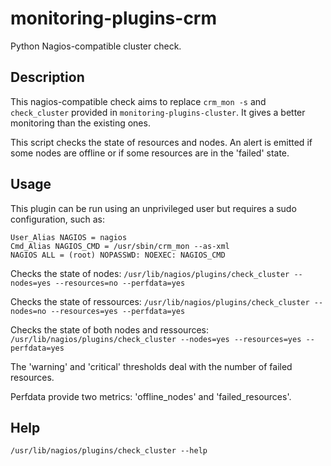 # monitoring-plugins-crm
Python Nagios-compatible cluster check.

## Description

This nagios-compatible check aims to replace `crm_mon -s` and `check_cluster` provided in `monitoring-plugins-cluster`. It gives a better monitoring than the existing ones.

This script checks the state of resources and nodes. An alert is emitted if
some nodes are offline or if some resources are in the 'failed' state.

## Usage
This plugin can be run using an unprivileged user but requires a sudo configuration, such as:

```
User_Alias NAGIOS = nagios
Cmd_Alias NAGIOS_CMD = /usr/sbin/crm_mon --as-xml
NAGIOS ALL = (root) NOPASSWD: NOEXEC: NAGIOS_CMD
```

Checks the state of nodes: ```/usr/lib/nagios/plugins/check_cluster --nodes=yes --resources=no --perfdata=yes```

Checks the state of ressources: ```/usr/lib/nagios/plugins/check_cluster --nodes=no --resources=yes --perfdata=yes```

Checks the state of both nodes and ressources: ```/usr/lib/nagios/plugins/check_cluster --nodes=yes --resources=yes --perfdata=yes```

The 'warning' and 'critical' thresholds deal with the number of failed resources.

Perfdata provide two metrics: 'offline_nodes' and 'failed_resources'.

## Help

```/usr/lib/nagios/plugins/check_cluster --help```
